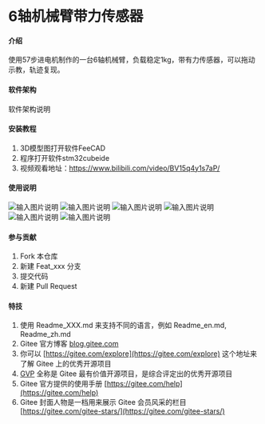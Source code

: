 # 6轴机械臂带力传感器

#### 介绍
使用57步进电机制作的一台6轴机械臂，负载稳定1kg，带有力传感器，可以拖动示教，轨迹复现。

#### 软件架构
软件架构说明


#### 安装教程

1.  3D模型图打开软件FeeCAD
2.  程序打开软件stm32cubeide
3.  视频观看地址：https://www.bilibili.com/video/BV15q4y1s7aP/

#### 使用说明

![输入图片说明](https://images.gitee.com/uploads/images/2021/0627/150057_4a71cabc_2117144.png "屏幕截图.png")
![输入图片说明](https://images.gitee.com/uploads/images/2021/0627/150611_a8041edb_2117144.png "屏幕截图.png")
![输入图片说明](https://images.gitee.com/uploads/images/2021/0627/150725_495b9821_2117144.png "屏幕截图.png")
![输入图片说明](https://images.gitee.com/uploads/images/2021/0627/151045_32cb08f1_2117144.png "屏幕截图.png")
![输入图片说明](https://images.gitee.com/uploads/images/2021/0627/151206_85c38a5a_2117144.png "屏幕截图.png")
![输入图片说明](https://images.gitee.com/uploads/images/2021/0627/151302_a10c6a9b_2117144.png "屏幕截图.png")

#### 参与贡献

1.  Fork 本仓库
2.  新建 Feat_xxx 分支
3.  提交代码
4.  新建 Pull Request


#### 特技

1.  使用 Readme\_XXX.md 来支持不同的语言，例如 Readme\_en.md, Readme\_zh.md
2.  Gitee 官方博客 [blog.gitee.com](https://blog.gitee.com)
3.  你可以 [https://gitee.com/explore](https://gitee.com/explore) 这个地址来了解 Gitee 上的优秀开源项目
4.  [GVP](https://gitee.com/gvp) 全称是 Gitee 最有价值开源项目，是综合评定出的优秀开源项目
5.  Gitee 官方提供的使用手册 [https://gitee.com/help](https://gitee.com/help)
6.  Gitee 封面人物是一档用来展示 Gitee 会员风采的栏目 [https://gitee.com/gitee-stars/](https://gitee.com/gitee-stars/)

